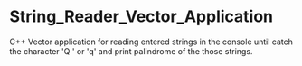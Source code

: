 # String_Reader_Vector_Application
C++ Vector application for reading entered strings in the console until catch the character 'Q ' or 'q' and print palindrome of the those strings.
